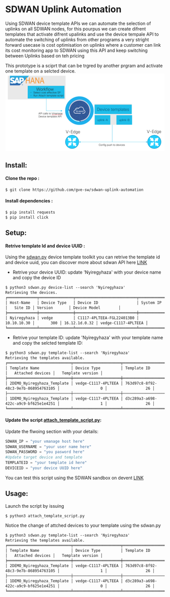 # SDWAN Uplink Automation
Using SDWAN device template APIs we can automate the selection of uplinks on all SDWAN nodes, for this pourpus we can create difrent templates that activate difrent upalinks and use the device tempale API to automate the switching of uplinks from other programs 
a very stright forward usecase is cost optimisation on uplinks where a customer can link its cost monitoring app to SDWAN using this API and keep switching between Uplinks based on teh pricing

This prototype is a sciprt that can be trgred by another prgram and activate one template on a selcted device.
![alt text][Prototype]

[Prototype]:./workflow.png "Prototype workflow"
## Install:

#### Clone the repo :
```
$ git clone https://github.com/gve-sw/sdwan-uplink-automation
```

#### Install dependencies :
```
$ pip install requests
$ pip install click
```

## Setup:
#### Retrive template Id and device UUID :
Using the [sdwan.py](./sdwan.py) device template toolkit you can retrive the template id and device uuid, you can discover more about sdwan API here [LINK](https://github.com/CiscoDevNet/Getting-started-with-Cisco-SD-WAN-REST-APIs)

- Retrive your device UUID:
update 'Nyiregyhaza' with your device name and copy the device ID
```
$ python3 sdwan.py device-list --search 'Nyiregyhaza'
Retrieving the devices.
╒═════════════╤═══════════════╤═══════════════════════════╤═════════════╤═══════════╤═══════════════╤═════════════════════╕
│ Host-Name   │ Device Type   │ Device ID                 │ System IP   │   Site ID │ Version       │ Device Model        │
╞═════════════╪═══════════════╪═══════════════════════════╪═════════════╪═══════════╪═══════════════╪═════════════════════╡
│ Nyiregyhaza │ vedge         │ C1117-4PLTEEA-FGL224013B0 │ 10.10.10.30 │       300 │ 16.12.1d.0.32 │ vedge-C1117-4PLTEEA │
╘═════════════╧═══════════════╧═══════════════════════════╧═════════════╧═══════════╧═══════════════╧═════════════════════╛
```

- Retrive your template ID:
update 'Nyiregyhaza' with your template name and copy the selcted template ID:
```
$ python3 sdwan.py template-list --search 'Nyiregyhaza'
Retrieving the templates available.
╒════════════════════════════╤═════════════════════╤══════════════════════════════════════╤════════════════════╤════════════════════╕
│ Template Name              │ Device Type         │ Template ID                          │   Attached devices │   Template version │
╞════════════════════════════╪═════════════════════╪══════════════════════════════════════╪════════════════════╪════════════════════╡
│ 2DEMO_Nyiregyhaza_Template │ vedge-C1117-4PLTEEA │ 763d97c8-8f92-48c3-9e7b-868954763105 │                  0 │                 26 │
├────────────────────────────┼─────────────────────┼──────────────────────────────────────┼────────────────────┼────────────────────┤
│ 1DEMO_Nyiregyhaza_Template │ vedge-C1117-4PLTEEA │ d3c289a3-a698-422c-a9c9-bf625e1e4251 │                  1 │                 26 │
╘════════════════════════════╧═════════════════════╧══════════════════════════════════════╧════════════════════╧════════════════════╛
```

#### Update the script [attach_template_script.py](./attach_template_script.py):
Update the flwoing section with your details:
```python
SDWAN_IP = "your vmanage host here"
SDWAN_USERNAME = "your user name here"
SDWAN_PASSWORD = "you pasword here"
#Update target device and template 
TEMPLATEID = "your template id here"  
DEVICEID = "your device UUID here"
```
You can test this script using the SDWAN sandbox on devent [LINK](https://developer.cisco.com/sdwan/)


## Usage:

Launch the script by issuing 
```
$ python3 attach_template_script.py
```
Notice the change of attched devices to your template using the sdwan.py
```
$ python3 sdwan.py template-list --search 'Nyiregyhaza'
Retrieving the templates available.
╒════════════════════════════╤═════════════════════╤══════════════════════════════════════╤════════════════════╤════════════════════╕
│ Template Name              │ Device Type         │ Template ID                          │   Attached devices │   Template version │
╞════════════════════════════╪═════════════════════╪══════════════════════════════════════╪════════════════════╪════════════════════╡
│ 2DEMO_Nyiregyhaza_Template │ vedge-C1117-4PLTEEA │ 763d97c8-8f92-48c3-9e7b-868954763105 │                  1 │                 26 │
├────────────────────────────┼─────────────────────┼──────────────────────────────────────┼────────────────────┼────────────────────┤
│ 1DEMO_Nyiregyhaza_Template │ vedge-C1117-4PLTEEA │ d3c289a3-a698-422c-a9c9-bf625e1e4251 │                  0 │                 26 │
╘════════════════════════════╧═════════════════════╧══════════════════════════════════════╧════════════════════╧════════════════════╛
```